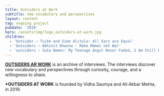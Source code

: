 ```yaml
---
title: Outsiders at Work
subtitle: new vocabulary and perspectives
layout: content
tag: ongoing project
pubdate: '2019'
hero: /assets/img/logo_outsiders-at-work.jpg
children:
  - 'Outsider ~ Tuike and Simo Alitalo: All Ears are Equal'
  - 'Outsiders ~ Abhinit Khanna : Make Memes not War'
  - 'outsiders ~ Saša Nemec: My Teenage Angst Never Faded, I Am Still Rebelling'
---
```

[**OUTSIDERS AR WORK**](https://outsidersatwork.wordpress.com/) is an archive of interviews. The interviews discover new vocabulary and perspectives through curiosity, courage, and a willingness to share.

**\*OUTSIDERS AT WORK** is founded by Vidha Saumya and Ali Akbar Mehta, in 2019.
